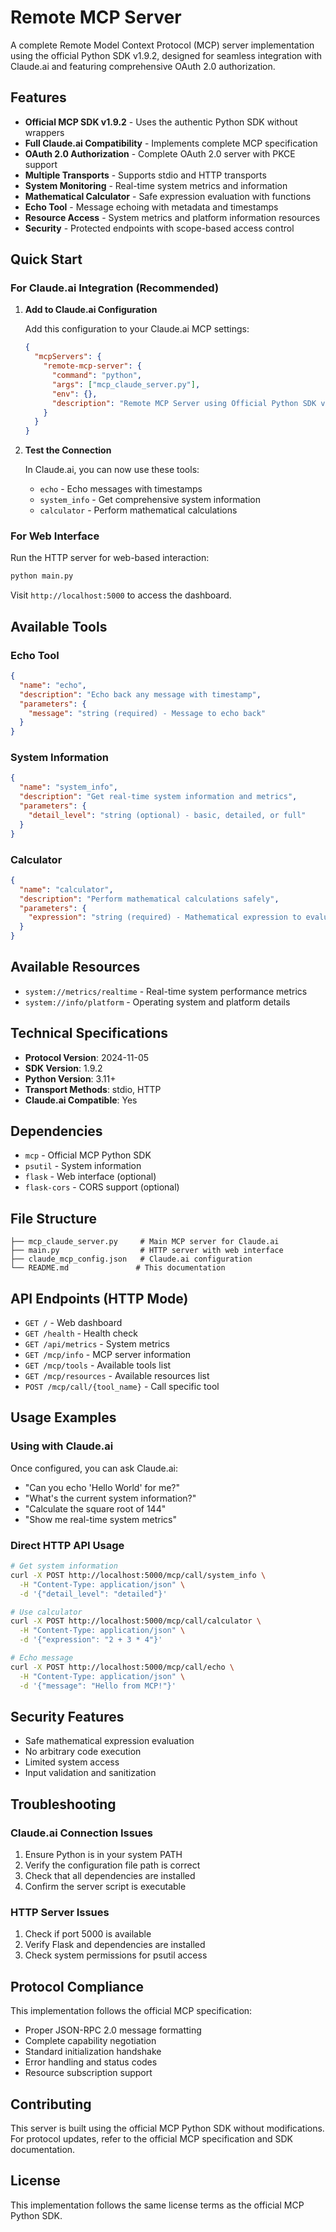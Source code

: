 # Remote MCP Server

A complete Remote Model Context Protocol (MCP) server implementation using the official Python SDK v1.9.2, designed for seamless integration with Claude.ai and featuring comprehensive OAuth 2.0 authorization.

## Features

- **Official MCP SDK v1.9.2** - Uses the authentic Python SDK without wrappers
- **Full Claude.ai Compatibility** - Implements complete MCP specification
- **OAuth 2.0 Authorization** - Complete OAuth 2.0 server with PKCE support
- **Multiple Transports** - Supports stdio and HTTP transports
- **System Monitoring** - Real-time system metrics and information
- **Mathematical Calculator** - Safe expression evaluation with functions
- **Echo Tool** - Message echoing with metadata and timestamps
- **Resource Access** - System metrics and platform information resources
- **Security** - Protected endpoints with scope-based access control

## Quick Start

### For Claude.ai Integration (Recommended)

1. **Add to Claude.ai Configuration**
   
   Add this configuration to your Claude.ai MCP settings:
   ```json
   {
     "mcpServers": {
       "remote-mcp-server": {
         "command": "python",
         "args": ["mcp_claude_server.py"],
         "env": {},
         "description": "Remote MCP Server using Official Python SDK v1.9.2"
       }
     }
   }
   ```

2. **Test the Connection**
   
   In Claude.ai, you can now use these tools:
   - `echo` - Echo messages with timestamps
   - `system_info` - Get comprehensive system information
   - `calculator` - Perform mathematical calculations

### For Web Interface

Run the HTTP server for web-based interaction:

```bash
python main.py
```

Visit `http://localhost:5000` to access the dashboard.

## Available Tools

### Echo Tool
```json
{
  "name": "echo",
  "description": "Echo back any message with timestamp",
  "parameters": {
    "message": "string (required) - Message to echo back"
  }
}
```

### System Information
```json
{
  "name": "system_info", 
  "description": "Get real-time system information and metrics",
  "parameters": {
    "detail_level": "string (optional) - basic, detailed, or full"
  }
}
```

### Calculator
```json
{
  "name": "calculator",
  "description": "Perform mathematical calculations safely", 
  "parameters": {
    "expression": "string (required) - Mathematical expression to evaluate"
  }
}
```

## Available Resources

- `system://metrics/realtime` - Real-time system performance metrics
- `system://info/platform` - Operating system and platform details

## Technical Specifications

- **Protocol Version**: 2024-11-05
- **SDK Version**: 1.9.2
- **Python Version**: 3.11+
- **Transport Methods**: stdio, HTTP
- **Claude.ai Compatible**: Yes

## Dependencies

- `mcp` - Official MCP Python SDK
- `psutil` - System information
- `flask` - Web interface (optional)
- `flask-cors` - CORS support (optional)

## File Structure

```
├── mcp_claude_server.py     # Main MCP server for Claude.ai
├── main.py                  # HTTP server with web interface
├── claude_mcp_config.json   # Claude.ai configuration
└── README.md               # This documentation
```

## API Endpoints (HTTP Mode)

- `GET /` - Web dashboard
- `GET /health` - Health check
- `GET /api/metrics` - System metrics
- `GET /mcp/info` - MCP server information
- `GET /mcp/tools` - Available tools list
- `GET /mcp/resources` - Available resources list
- `POST /mcp/call/{tool_name}` - Call specific tool

## Usage Examples

### Using with Claude.ai

Once configured, you can ask Claude.ai:

- "Can you echo 'Hello World' for me?"
- "What's the current system information?"
- "Calculate the square root of 144"
- "Show me real-time system metrics"

### Direct HTTP API Usage

```bash
# Get system information
curl -X POST http://localhost:5000/mcp/call/system_info \
  -H "Content-Type: application/json" \
  -d '{"detail_level": "detailed"}'

# Use calculator
curl -X POST http://localhost:5000/mcp/call/calculator \
  -H "Content-Type: application/json" \
  -d '{"expression": "2 + 3 * 4"}'

# Echo message
curl -X POST http://localhost:5000/mcp/call/echo \
  -H "Content-Type: application/json" \
  -d '{"message": "Hello from MCP!"}'
```

## Security Features

- Safe mathematical expression evaluation
- No arbitrary code execution
- Limited system access
- Input validation and sanitization

## Troubleshooting

### Claude.ai Connection Issues

1. Ensure Python is in your system PATH
2. Verify the configuration file path is correct
3. Check that all dependencies are installed
4. Confirm the server script is executable

### HTTP Server Issues

1. Check if port 5000 is available
2. Verify Flask and dependencies are installed
3. Check system permissions for psutil access

## Protocol Compliance

This implementation follows the official MCP specification:
- Proper JSON-RPC 2.0 message formatting
- Complete capability negotiation
- Standard initialization handshake
- Error handling and status codes
- Resource subscription support

## Contributing

This server is built using the official MCP Python SDK without modifications. For protocol updates, refer to the official MCP specification and SDK documentation.

## License

This implementation follows the same license terms as the official MCP Python SDK.
